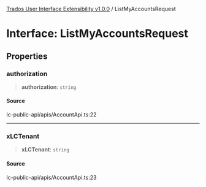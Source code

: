 [Trados User Interface Extensibility v1.0.0](../wiki/globals) / ListMyAccountsRequest

# Interface: ListMyAccountsRequest

## Properties

### authorization

> **authorization**: `string`

#### Source

lc-public-api/apis/AccountApi.ts:22

***

### xLCTenant

> **xLCTenant**: `string`

#### Source

lc-public-api/apis/AccountApi.ts:23
